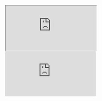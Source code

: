

<iframe src="https://flowershow.youzhidanbairu.cloudns.biz/assets/markmap" width="full" height="auto" class="w-full relative pt-[30%] pb-[30%] !important"></iframe>






<iframe class="absolute top-0 left-0 w-full relative pt-[30%] pb-[35%] !important" 
src="https://player.bilibili.com/player.html?aid=425754846&bvid=BV1t3411T7k6&cid=580777276&page=1&as_wide=1&high_quality=1&danmaku=0&autoplay=0" frameborder="no" scrolling="no"></iframe>












